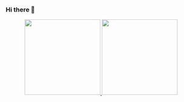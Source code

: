 ### Hi there 👋

<!--
**mustafaboleken/mustafaboleken** is a ✨ _special_ ✨ repository because its `README.md` (this file) appears on your GitHub profile.

Here are some ideas to get you started:

- 🔭 I’m currently working on ...
- 🌱 I’m currently learning ...
- 👯 I’m looking to collaborate on ... 
- 🤔 I’m looking for help with ...
- 💬 Ask me about ...
- 📫 How to reach me: ...
- 😄 Pronouns: ...
- ⚡ Fun fact: ...
-->

<p align="center">
    <a href="https://www.linkedin.com/in/mustafa-boleken/" target="_blank">
        <img height="200em" src="https://github-readme-stats.vercel.app/api?username=mustafaboleken&count_private=true&show_icons=true&theme=dracula"/>
        <img height="200em" src="https://github-readme-stats.vercel.app/api/top-langs/?username=mustafaboleken&theme=dracula&hide=tex,css"/>
    </a>
</p>
